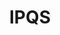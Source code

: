 ---
codehost: https://github.com/https://github.com/IPQualityScore
facebook: https://facebook.com/IPQualityScore
instagram: https://instagram.com/ipqualityscore
linkedin: https://linkedin.com/company/ipqualityscore
logohandle: ipqualityscore
sort: ipqualityscore
title: IPQS
twitter: https://x.com/IPQS
website: https://www.ipqualityscore.com/
---